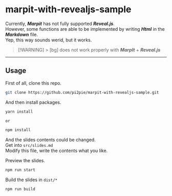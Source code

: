 # marpit-with-revealjs-sample

Currently, **_Marpit_** has not fully supported **_Reveal.js_**. \
However, some functions are able to be implemented by writing **_Html_** in the
**_Markdown_** file. \
Yep, this way sounds werid, but it works.

> [!WARNING] > [bg] does not work properly with **_MarpIt_** + **_Reveal.js_**

---

## Usage

First of all, clone this repo.

```sh
git clone https://github.com/pi2pie/marpit-with-revealjs-sample.git
```

And then install packages.

```sh
yarn install

or

npm install
```

And the slides contents could be changed. \
Get into `src/slides.md` \
Modify this file, write the contents what you like.

Preview the slides.

```sh
npm run start
```

Build the slides in `dist/*`

```sh
npm run build
```